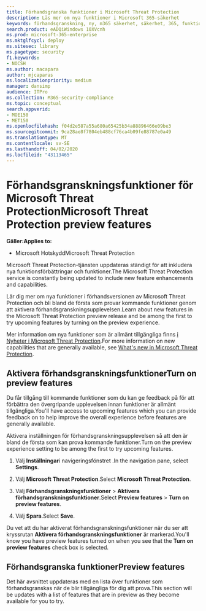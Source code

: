```yaml
---
title: Förhandsgranska funktioner i Microsoft Threat Protection
description: Läs mer om nya funktioner i Microsoft 365-säkerhet
keywords: förhandsgranskning, ny, m365 säkerhet, säkerhet, 365, funktioner
search.product: eADQiWindows 10XVcnh
ms.prod: microsoft-365-enterprise
ms.mktglfcycl: deploy
ms.sitesec: library
ms.pagetype: security
f1.keywords:
- NOCSH
ms.author: macapara
author: mjcaparas
ms.localizationpriority: medium
manager: dansimp
audience: ITPro
ms.collection: M365-security-compliance
ms.topic: conceptual
search.appverid:
- MOE150
- MET150
ms.openlocfilehash: f04d2e587a55a680a65425b34a88896466e09be3
ms.sourcegitcommit: 9ca28ae8f7804eb488cf76ca4b09fe88787e0a49
ms.translationtype: MT
ms.contentlocale: sv-SE
ms.lasthandoff: 04/02/2020
ms.locfileid: "43113465"
---
```

# <a name="microsoft-threat-protection-preview-features"></a><span data-ttu-id="59147-104">Förhandsgranskningsfunktioner för Microsoft Threat Protection</span><span class="sxs-lookup"><span data-stu-id="59147-104">Microsoft Threat Protection preview features</span></span>

<span data-ttu-id="59147-105">**Gäller:**</span><span class="sxs-lookup"><span data-stu-id="59147-105">**Applies to:**</span></span>
- <span data-ttu-id="59147-106">Microsoft Hotskydd</span><span class="sxs-lookup"><span data-stu-id="59147-106">Microsoft Threat Protection</span></span>


<span data-ttu-id="59147-107">Microsoft Threat Protection-tjänsten uppdateras ständigt för att inkludera nya funktionsförbättringar och funktioner.</span><span class="sxs-lookup"><span data-stu-id="59147-107">The Microsoft Threat Protection service is constantly being updated to include new feature enhancements and capabilities.</span></span>

<span data-ttu-id="59147-108">Lär dig mer om nya funktioner i förhandsversionen av Microsoft Threat Protection och bli bland de första som provar kommande funktioner genom att aktivera förhandsgranskningsupplevelsen.</span><span class="sxs-lookup"><span data-stu-id="59147-108">Learn about new features in the Microsoft Threat Protection preview release and be among the first to try upcoming features by turning on the preview experience.</span></span>

<span data-ttu-id="59147-109">Mer information om nya funktioner som är allmänt tillgängliga finns [i Nyheter i Microsoft Threat Protection](whats-new.md).</span><span class="sxs-lookup"><span data-stu-id="59147-109">For more information on new capabilities that are generally available, see [What's new in Microsoft Threat Protection](whats-new.md).</span></span>

## <a name="turn-on-preview-features"></a><span data-ttu-id="59147-110">Aktivera förhandsgranskningsfunktioner</span><span class="sxs-lookup"><span data-stu-id="59147-110">Turn on preview features</span></span>
<span data-ttu-id="59147-111">Du får tillgång till kommande funktioner som du kan ge feedback på för att förbättra den övergripande upplevelsen innan funktioner är allmänt tillgängliga.</span><span class="sxs-lookup"><span data-stu-id="59147-111">You'll have access to upcoming features which you can provide feedback on to help improve the overall experience before features are generally available.</span></span>

<span data-ttu-id="59147-112">Aktivera inställningen för förhandsgranskningsupplevelsen så att den är bland de första som kan prova kommande funktioner.</span><span class="sxs-lookup"><span data-stu-id="59147-112">Turn on the preview experience setting to be among the first to try upcoming features.</span></span>

1. <span data-ttu-id="59147-113">Välj **Inställningar**i navigeringsfönstret .</span><span class="sxs-lookup"><span data-stu-id="59147-113">In the navigation pane, select **Settings**.</span></span>

2. <span data-ttu-id="59147-114">Välj **Microsoft Threat Protection**.</span><span class="sxs-lookup"><span data-stu-id="59147-114">Select **Microsoft Threat Protection**.</span></span>


3. <span data-ttu-id="59147-115">Välj **Förhandsgranskningsfunktioner** > **Aktivera förhandsgranskningsfunktioner**.</span><span class="sxs-lookup"><span data-stu-id="59147-115">Select **Preview features** > **Turn on preview features**.</span></span> 

3. <span data-ttu-id="59147-116">Välj **Spara**.</span><span class="sxs-lookup"><span data-stu-id="59147-116">Select **Save**.</span></span>

<span data-ttu-id="59147-117">Du vet att du har aktiverat förhandsgranskningsfunktioner när du ser att kryssrutan **Aktivera förhandsgranskningsfunktioner** är markerad.</span><span class="sxs-lookup"><span data-stu-id="59147-117">You'll know you have preview features turned on when you see that the **Turn on preview features** check box is selected.</span></span> 



## <a name="preview-features"></a><span data-ttu-id="59147-118">Förhandsgranska funktioner</span><span class="sxs-lookup"><span data-stu-id="59147-118">Preview features</span></span>
<span data-ttu-id="59147-119">Det här avsnittet uppdateras med en lista över funktioner som förhandsgranskas när de blir tillgängliga för dig att prova.</span><span class="sxs-lookup"><span data-stu-id="59147-119">This section will be updates with a list of features that are in preview as they become available for you to try.</span></span> 

